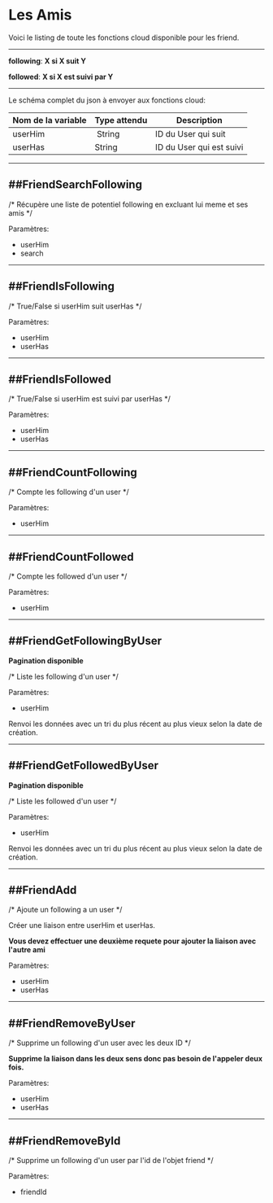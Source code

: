 # Les Amis

Voici le listing de toute les fonctions cloud disponible pour les friend.

----------------------

**following**: **X si X suit Y**

**followed**: **X si X est suivi par Y**

----------------------

Le schéma complet du json à envoyer aux fonctions cloud:

| Nom de la variable | Type attendu                 | Description|
| ------------------ | ---------------------------- | ------ |
 userHim | String | ID du User qui suit
 userHas | String | ID du User qui est suivi

----------------------
##FriendSearchFollowing
----------------------

/* Récupère une liste de potentiel following en excluant lui meme et ses amis */

Paramètres:

* userHim
* search

----------------------
##FriendIsFollowing
----------------------

/* True/False si userHim suit userHas */

Paramètres:

* userHim
* userHas

----------------------
##FriendIsFollowed
----------------------

/* True/False si userHim est suivi par userHas */

Paramètres:

* userHim
* userHas

----------------------
##FriendCountFollowing
----------------------

/* Compte les following d'un user */

Paramètres:

* userHim

----------------------
##FriendCountFollowed
----------------------

/* Compte les followed d'un user */

Paramètres:

* userHim

----------------------
##FriendGetFollowingByUser
----------------------

**Pagination disponible**

/* Liste les following d'un user */

Paramètres:

* userHim

Renvoi les données avec un tri du plus récent au plus vieux selon la date de création.

----------------------
##FriendGetFollowedByUser
----------------------

**Pagination disponible**

/* Liste les followed d'un user */

Paramètres:

* userHim

Renvoi les données avec un tri du plus récent au plus vieux selon la date de création.

----------------------
##FriendAdd
----------------------

/* Ajoute un following a un user */

Créer une liaison entre userHim et userHas.

**Vous devez effectuer une deuxième requete pour ajouter la liaison avec l'autre ami**

Paramètres:

* userHim
* userHas

----------------------
##FriendRemoveByUser
----------------------

/* Supprime un following d'un user avec les deux ID */

**Supprime la liaison dans les deux sens donc pas besoin de l'appeler deux fois.**

Paramètres:

* userHim
* userHas

----------------------
##FriendRemoveById
----------------------

/* Supprime un following d'un user par l'id de l'objet friend */

Paramètres:

* friendId

